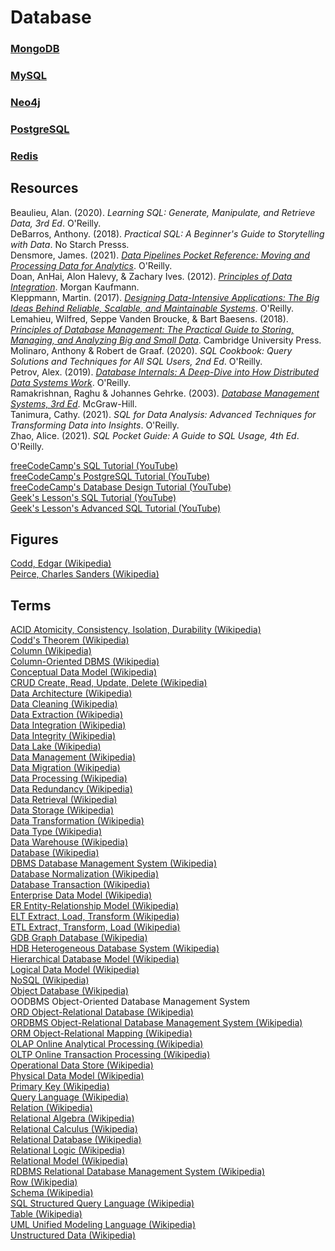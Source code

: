 # Database

### [MongoDB](https://www.mongodb.com)<br>
### [MySQL](https://www.mysql.com)<br>
### [Neo4j](https://neo4j.com)<br>
### [PostgreSQL](https://www.postgresql.org)<br>
### [Redis](https://redis.io)<br>

## Resources

Beaulieu, Alan. (2020). _Learning SQL: Generate, Manipulate, and Retrieve Data, 3rd Ed_. O'Reilly.<br>
DeBarros, Anthony. (2018). _Practical SQL: A Beginner's Guide to Storytelling with Data_. No Starch Presss.<br>
Densmore, James. (2021). [_Data Pipelines Pocket Reference: Moving and Processing Data for Analytics_](https://github.com/jamesdensmore/datapipelinesbook). O'Reilly.<br>
Doan, AnHai, Alon Halevy, & Zachary Ives. (2012). [_Principles of Data Integration_](https://research.cs.wisc.edu/dibook/). Morgan Kaufmann.<br>
Kleppmann, Martin. (2017). [_Designing Data-Intensive Applications: The Big Ideas Behind Reliable, Scalable, and Maintainable Systems_](https://dataintensive.net). O'Reilly.<br>
Lemahieu, Wilfred, Seppe Vanden Broucke, & Bart Baesens. (2018). [_Principles of Database Management: The Practical Guide to Storing, Managing, and Analyzing Big and Small Data_](https://www.pdbmbook.com). Cambridge University Press.<br>
Molinaro, Anthony & Robert de Graaf. (2020). _SQL Cookbook: Query Solutions and Techniques for All SQL Users, 2nd Ed_. O'Reilly.<br>
Petrov, Alex. (2019). [_Database Internals: A Deep-Dive into How Distributed Data Systems Work_](https://www.databass.dev). O'Reilly.<br>
Ramakrishnan, Raghu & Johannes Gehrke. (2003). [_Database Management Systems, 3rd Ed_](http://pages.cs.wisc.edu/~dbbook/index.html). McGraw-Hill.<br>
Tanimura, Cathy. (2021). _SQL for Data Analysis: Advanced Techniques for Transforming Data into Insights_. O'Reilly.<br>
Zhao, Alice. (2021). _SQL Pocket Guide: A Guide to SQL Usage, 4th Ed_. O'Reilly.<br>

[freeCodeCamp's SQL Tutorial (YouTube)](https://www.youtube.com/watch?v=HXV3zeQKqGY)<br>
[freeCodeCamp's PostgreSQL Tutorial (YouTube)](https://www.youtube.com/watch?v=qw--VYLpxG4)<br>
[freeCodeCamp's Database Design Tutorial (YouTube)](https://www.youtube.com/watch?v=ztHopE5Wnpc)<br>
[Geek's Lesson's SQL Tutorial (YouTube)](https://www.youtube.com/watch?v=uGkIhx8KhbU)<br>
[Geek's Lesson's Advanced SQL Tutorial (YouTube)](https://www.youtube.com/watch?v=2Fn0WAyZV0E)<br>

## Figures

[Codd, Edgar (Wikipedia)](https://en.wikipedia.org/wiki/Edgar_F._Codd)<br>
[Peirce, Charles Sanders (Wikipedia)](https://en.wikipedia.org/wiki/Charles_Sanders_Peirce)<br>

## Terms

[ACID Atomicity, Consistency, Isolation, Durability (Wikipedia)](https://en.wikipedia.org/wiki/ACID)<br>
[Codd's Theorem (Wikipedia)](https://en.wikipedia.org/wiki/Codd%27s_theorem)<br>
[Column (Wikipedia)](https://en.wikipedia.org/wiki/Column_(database))<br>
[Column-Oriented DBMS (Wikipedia)](https://en.wikipedia.org/wiki/Column-oriented_DBMS)<br>
[Conceptual Data Model (Wikipedia)](https://en.wikipedia.org/wiki/Conceptual_schema)<br>
[CRUD Create, Read, Update, Delete (Wikipedia)](https://en.wikipedia.org/wiki/Create,_read,_update_and_delete)<br>
[Data Architecture (Wikipedia)](https://en.wikipedia.org/wiki/Data_architecture)<br>
[Data Cleaning (Wikipedia)](https://en.wikipedia.org/wiki/Data_cleansing)<br>
[Data Extraction (Wikipedia)](https://en.wikipedia.org/wiki/Data_extraction)<br>
[Data Integration (Wikipedia)](https://en.wikipedia.org/wiki/Data_integration)<br>
[Data Integrity (Wikipedia)](https://en.wikipedia.org/wiki/Data_integrity)<br>
[Data Lake (Wikipedia)](https://en.wikipedia.org/wiki/Data_lake)<br>
[Data Management (Wikipedia)](https://en.wikipedia.org/wiki/Data_management)<br>
[Data Migration (Wikipedia)](https://en.wikipedia.org/wiki/Data_migration)<br>
[Data Processing (Wikipedia)](https://en.wikipedia.org/wiki/Data_processing)<br>
[Data Redundancy (Wikipedia)](https://en.wikipedia.org/wiki/Data_redundancy)<br>
[Data Retrieval (Wikipedia)](https://en.wikipedia.org/wiki/Data_retrieval)<br>
[Data Storage (Wikipedia)](https://en.wikipedia.org/wiki/Computer_data_storage)<br>
[Data Transformation (Wikipedia)](https://en.wikipedia.org/wiki/Data_transformation)<br>
[Data Type (Wikipedia)](https://en.wikipedia.org/wiki/Data_type)<br>
[Data Warehouse (Wikipedia)](https://en.wikipedia.org/wiki/Data_warehouse)<br>
[Database (Wikipedia)](https://en.wikipedia.org/wiki/Database)<br>
[DBMS Database Management System (Wikipedia)](https://en.wikipedia.org/wiki/Database#Database_management_system)<br>
[Database Normalization (Wikipedia)](https://en.wikipedia.org/wiki/Database_normalization)<br>
[Database Transaction (Wikipedia)](https://en.wikipedia.org/wiki/Database_transaction)<br>
[Enterprise Data Model (Wikipedia)](https://en.wikipedia.org/wiki/Enterprise_Data_Modeling)<br>
[ER Entity-Relationship Model (Wikipedia)](https://en.wikipedia.org/wiki/Entity–relationship_model)<br>
[ELT Extract, Load, Transform (Wikipedia)](https://en.wikipedia.org/wiki/Extract,_load,_transform)<br>
[ETL Extract, Transform, Load (Wikipedia)](https://en.wikipedia.org/wiki/Extract,_transform,_load)<br>
[GDB Graph Database (Wikipedia)](https://en.wikipedia.org/wiki/Graph_database)<br>
[HDB Heterogeneous Database System (Wikipedia)](https://en.wikipedia.org/wiki/Heterogeneous_database_system)<br>
[Hierarchical Database Model (Wikipedia)](https://en.wikipedia.org/wiki/Hierarchical_database_model)<br>
[Logical Data Model (Wikipedia)](https://en.wikipedia.org/wiki/Logical_schema)<br>
[NoSQL (Wikipedia)](https://en.wikipedia.org/wiki/NoSQL)<br>
[Object Database (Wikipedia)](https://en.wikipedia.org/wiki/Object_database)<br>
OODBMS Object-Oriented Database Management System<br>
[ORD Object-Relational Database (Wikipedia)](https://en.wikipedia.org/wiki/Object–relational_database)<br>
[ORDBMS Object-Relational Database Management System (Wikipedia)](https://en.wikipedia.org/wiki/Object–relational_database)<br>
[ORM Object-Relational Mapping (Wikipedia)](https://en.wikipedia.org/wiki/Object–relational_mapping)<br>
[OLAP Online Analytical Processing (Wikipedia)](https://en.wikipedia.org/wiki/Online_analytical_processing)<br>
[OLTP Online Transaction Processing (Wikipedia)](https://en.wikipedia.org/wiki/Online_transaction_processing)<br>
[Operational Data Store (Wikipedia)](https://en.wikipedia.org/wiki/Operational_data_store)<br>
[Physical Data Model (Wikipedia)](https://en.wikipedia.org/wiki/Physical_schema)<br>
[Primary Key (Wikipedia)](https://en.wikipedia.org/wiki/Primary_key)<br>
[Query Language (Wikipedia)](https://en.wikipedia.org/wiki/Query_language)<br>
[Relation (Wikipedia)](https://en.wikipedia.org/wiki/Relation_(database))<br>
[Relational Algebra (Wikipedia)](https://en.wikipedia.org/wiki/Relational_algebra)<br>
[Relational Calculus (Wikipedia)](https://en.wikipedia.org/wiki/Relational_calculus)<br>
[Relational Database (Wikipedia)](https://en.wikipedia.org/wiki/Relational_database#RDBMS)<br>
[Relational Logic (Wikipedia)](https://en.wikipedia.org/wiki/Charles_Sanders_Peirce#Mathematics_of_logic)<br>
[Relational Model (Wikipedia)](https://en.wikipedia.org/wiki/Relational_model)<br>
[RDBMS Relational Database Management System (Wikipedia)](https://en.wikipedia.org/wiki/Relational_database#RDBMS)<br>
[Row (Wikipedia)](https://en.wikipedia.org/wiki/Row_(database))<br>
[Schema (Wikipedia)](https://en.wikipedia.org/wiki/Database_schema)<br>
[SQL Structured Query Language (Wikipedia)](https://en.wikipedia.org/wiki/SQL)<br>
[Table (Wikipedia)](https://en.wikipedia.org/wiki/Table_(database))<br>
[UML Unified Modeling Language (Wikipedia)](https://en.wikipedia.org/wiki/Unified_Modeling_Language)<br>
[Unstructured Data (Wikipedia)](https://en.wikipedia.org/wiki/Unstructured_data)<br>
